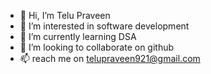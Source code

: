 - 👋 Hi, I’m Telu Praveen
- 👀 I’m interested in software development
- 🌱 I’m currently learning DSA
- 💞️ I’m looking to collaborate on github
- 📫 reach me on telupraveen921@gmail.com
